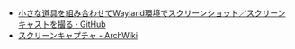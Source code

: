 - [小さな道具を組み合わせてWayland環境でスクリーンショット／スクリーンキャストを撮る · GitHub](https://gist.github.com/sheepla/2dee9cee224b992cf9912f926b59cbd5)
- [スクリーンキャプチャ - ArchWiki](https://wiki.archlinux.jp/index.php/%E3%82%B9%E3%82%AF%E3%83%AA%E3%83%BC%E3%83%B3%E3%82%AD%E3%83%A3%E3%83%97%E3%83%81%E3%83%A3#Wayland)
